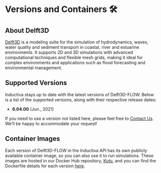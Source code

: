 # Versions and Containers 🛠️

## About Delft3D
[Delft3D](https://oss.deltares.nl/web/delft3d) is a modeling suite for the simulation of hydrodynamics, 
waves, water quality and sediment transport in coastal, river and estuarine environments. 
It supports 2D and 3D simulations with advanced computational techniques and flexible mesh grids, 
making it ideal for complex environments and applications such as flood forecasting and environmental management.

## Supported Versions
Inductiva stays up to date with the latest versions of Delft3D-FLOW. Below is a list of the supported versions, along with their respective release dates:

- **6.04.00** (Jun., 2021)

If you need to use a version not listed here, please feel free to [Contact Us](mailto:support@inductiva.ai).
We’ll be happy to accommodate your request!

## Container Images
Each version of Delft3D-FLOW in the Inductiva API has its own publicly available container image, 
so you can also use it to run simulations. These images are hosted in our Docker Hub repository, 
[Kutu](https://hub.docker.com/r/inductiva/kutu/tags?name=delft3d), and you can find the 
Dockerfile details for each version [here](https://github.com/inductiva/kutu/tree/main/simulators/delft3d).